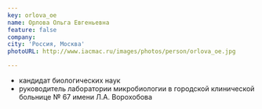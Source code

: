 ```yaml
---
key: orlova_oe
name: Орлова Ольга Евгеньевна
feature: false
company: 
city: 'Россия, Москва'
photoURL: http://www.iacmac.ru/images/photos/person/orlova_oe.jpg

---
```

- кандидат биологических наук
- руководитель лаборатории микробиологии в городской клиничеcкой больнице № 67 имени Л.А. Ворохобова
